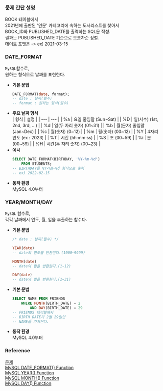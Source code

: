 ### 문제 간단 설명
BOOK 테이블에서<br>
2021년에 출판된 '인문' 카테고리에 속하는 도서리스트를 찾아서<br>
BOOK_ID와 PUBLISHED_DATE를 출력하는 SQL문 작성.<br>
결과는 PUBLISHED_DATE 기준으로 오름차순 정렬.<br>
데이트 포맷은 -> ex) 2021-03-15<br>

### DATE_FORMAT
`MySQL`함수로,<br>
원하는 형식으로 날짜를 표현한다.<br>
- **기본 문법**<br>
    ```sql
    DATE_FORMAT(date, format);
    -- date : 날짜(필수)
    -- format : 원하는 형식(필수)
    ```
- **주요 날짜 형식**<br>
    | 형식 | 설명 |
    | --- | --- |
    | %a | 요일 줄임말 (Sun~Sat) |
    | %D | 일(서수) (1st, 2nd, 3rd, …) |
    | %d | 일(두 자리 숫자) (01~31)  |
    | %b | 월(문자) 줄임말(Jan~Dec) |
    | %c | 월(숫자) (0~12) |
    | %m | 월(숫자) (00~12) |
    | %Y | 4자리 연도 (ex : 2023) |
    | %T | 시간 (hh:mm:ss) |
    | %S | 초 (00~59) |
    | %i | 분 (00~59) |
    | %H | 시간(두 자리 숫자) (00~23) |
- **예시**<br>
    ```sql
    SELECT DATE_FORMAT(BIRTHDAY, '%Y-%m-%d')
    	FROM STUDENTS;
    -- BIRTHDAY를 %Y-%m-%d 형식으로 출력
    -- ex) 2022-02-15
    ```
- **동작 환경**<br>
    MySQL 4.0부터

### YEAR/MONTH/DAY
`MySQL` 함수로,<br>
각각 날짜에서 연도, 월, 일을 추출하는 함수다.<br>
- **기본 문법**<br>
    ```sql
    /* date : 날짜(필수) */
    
    YEAR(date)
    -- date의 연도를 반환한다.(1000~9999)
    
    MONTH(date)
    -- date의 월을 반환한다.(1~12)
    
    DAY(date)
    -- date의 일을 반환한다.(1~31)
    ```
- **기본 문법**<br>
    ```sql
    SELECT NAME FROM FRIENDS
    	WHERE MONTH(BIRTH_DATE) = 2
    		AND DAY(BIRTH_DATE) = 29
    -- FRIENDS 테이블에서
    -- BIRTH_DATE가 2월 29일인
    -- NAME을 가져온다.
    ```
- **동작 환경**<br>
    MySQL 4.0부터

### Reference
[문제](https://school.programmers.co.kr/learn/courses/30/lessons/144853)<br>
[MySQL DATE_FORMAT() Function](https://www.w3schools.com/sql/func_mysql_date_format.asp)<br>
[MySQL YEAR() Function](https://www.w3schools.com/sql/func_mysql_year.asp)<br>
[MySQL MONTH() Function](https://www.w3schools.com/sql/func_mysql_month.asp)<br>
[MySQL DAY() Function](https://www.w3schools.com/sql/func_mysql_day.asp)<br>
